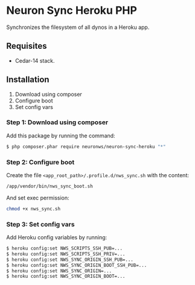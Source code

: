# Neuron Sync Heroku PHP

Synchronizes the filesystem of all dynos in a Heroku app.

## Requisites

- Cedar-14 stack.

## Installation

1. Download using composer
2. Configure boot
3. Set config vars

### Step 1: Download using composer

Add this package by running the command:

``` bash
$ php composer.phar require neuronws/neuron-sync-heroku "*"
```

### Step 2: Configure boot

Create the file `<app_root_path>/.profile.d/nws_sync.sh` with the content:

``` bash
/app/vendor/bin/nws_sync_boot.sh
```

And set exec permission:

``` bash
chmod +x nws_sync.sh
```

### Step 3: Set config vars

Add Heroku config variables by running:

``` bash
$ heroku config:set NWS_SCRIPTS_SSH_PUB=...
$ heroku config:set NWS_SCRIPTS_SSH_PRIV=...
$ heroku config:set NWS_SYNC_ORIGIN_SSH_PUB=...
$ heroku config:set NWS_SYNC_ORIGIN_BOOT_SSH_PUB=...
$ heroku config:set NWS_SYNC_ORIGIN=...
$ heroku config:set NWS_SYNC_ORIGIN_BOOT=...
```
